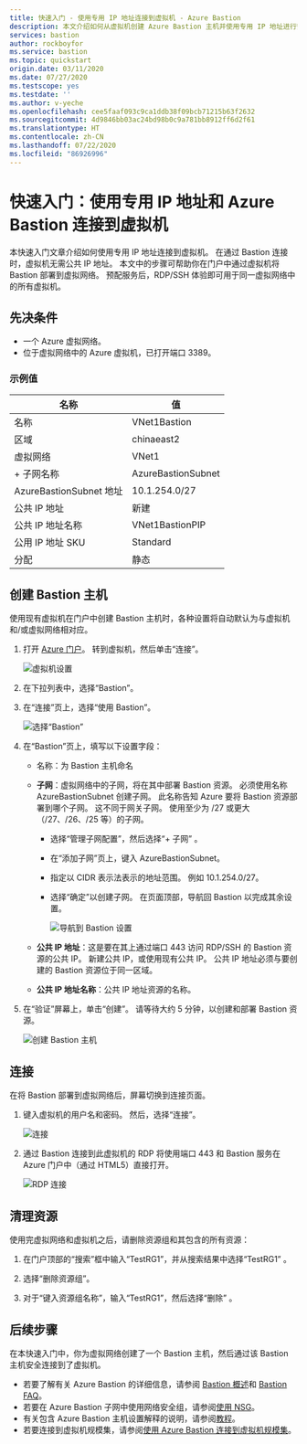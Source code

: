 ```yaml
---
title: 快速入门 - 使用专用 IP 地址连接到虚拟机 - Azure Bastion
description: 本文介绍如何从虚拟机创建 Azure Bastion 主机并使用专用 IP 地址进行安全连接。
services: bastion
author: rockboyfor
ms.service: bastion
ms.topic: quickstart
origin.date: 03/11/2020
ms.date: 07/27/2020
ms.testscope: yes
ms.testdate: ''
ms.author: v-yeche
ms.openlocfilehash: cee5faaf093c9ca1ddb38f09bcb71215b63f2632
ms.sourcegitcommit: 4d9846bb03ac24bd98b0c9a781bb8912ff6d2f61
ms.translationtype: HT
ms.contentlocale: zh-CN
ms.lasthandoff: 07/22/2020
ms.locfileid: "86926996"
---
```

<!--Verified Failed-->
<!--RELEASE BEFORE CONFIRMATION-->
# <a name="quickstart-connect-to-a-virtual-machine-using-a-private-ip-address-and-azure-bastion"></a>快速入门：使用专用 IP 地址和 Azure Bastion 连接到虚拟机

本快速入门文章介绍如何使用专用 IP 地址连接到虚拟机。 在通过 Bastion 连接时，虚拟机无需公共 IP 地址。 本文中的步骤可帮助你在门户中通过虚拟机将 Bastion 部署到虚拟网络。 预配服务后，RDP/SSH 体验即可用于同一虚拟网络中的所有虚拟机。

<a name="prereq"></a>
## <a name="prerequisites"></a>先决条件

* 一个 Azure 虚拟网络。
* 位于虚拟网络中的 Azure 虚拟机，已打开端口 3389。

### <a name="example-values"></a>示例值

|**名称** | **值** |
| --- | --- |
| 名称 |  VNet1Bastion |
| 区域 | chinaeast2 |
| 虚拟网络 |  VNet1 |
| + 子网名称 | AzureBastionSubnet |
| AzureBastionSubnet 地址 |  10.1.254.0/27 |
| 公共 IP 地址 |  新建 |
| 公共 IP 地址名称 | VNet1BastionPIP  |
| 公用 IP 地址 SKU |  Standard  |
| 分配  | 静态 |

<a name="createvmset"></a>
## <a name="create-a-bastion-host"></a>创建 Bastion 主机

使用现有虚拟机在门户中创建 Bastion 主机时，各种设置将自动默认为与虚拟机和/或虚拟网络相对应。

1. 打开 [Azure 门户](https://portal.azure.cn)。 转到虚拟机，然后单击“连接”。

    ![虚拟机设置](./media/quickstart-host-portal/vm-settings.png)
1. 在下拉列表中，选择“Bastion”。
1. 在“连接”页上，选择“使用 Bastion”。

    ![选择“Bastion”](./media/quickstart-host-portal/select-bastion.png)

1. 在“Bastion”页上，填写以下设置字段：

    * 名称：为 Bastion 主机命名
    * **子网**：虚拟网络中的子网，将在其中部署 Bastion 资源。 必须使用名称 AzureBastionSubnet 创建子网。 此名称告知 Azure 要将 Bastion 资源部署到哪个子网。 这不同于网关子网。 使用至少为 /27 或更大（/27、/26、/25 等）的子网。

        * 选择“管理子网配置”，然后选择“+ 子网” 。
        * 在“添加子网”页上，键入 AzureBastionSubnet。
        * 指定以 CIDR 表示法表示的地址范围。 例如 10.1.254.0/27。
        * 选择“确定”以创建子网。 在页面顶部，导航回 Bastion 以完成其余设置。

            ![导航到 Bastion 设置](./media/quickstart-host-portal/navigate-bastion.png)
            
    * **公共 IP 地址**：这是要在其上通过端口 443 访问 RDP/SSH 的 Bastion 资源的公共 IP。 新建公共 IP，或使用现有公共 IP。 公共 IP 地址必须与要创建的 Bastion 资源位于同一区域。
    * **公共 IP 地址名称**：公共 IP 地址资源的名称。
1. 在“验证”屏幕上，单击“创建”。 请等待大约 5 分钟，以创建和部署 Bastion 资源。

    ![创建 Bastion 主机](./media/quickstart-host-portal/bastion-settings.png)

<a name="connect"></a>
## <a name="connect"></a>连接

在将 Bastion 部署到虚拟网络后，屏幕切换到连接页面。

1. 键入虚拟机的用户名和密码。 然后，选择“连接”。

    ![连接](./media/quickstart-host-portal/connect.png)
1. 通过 Bastion 连接到此虚拟机的 RDP 将使用端口 443 和 Bastion 服务在 Azure 门户中（通过 HTML5）直接打开。

    ![RDP 连接](./media/quickstart-host-portal/443-rdp.png)

## <a name="clean-up-resources"></a>清理资源

使用完虚拟网络和虚拟机之后，请删除资源组和其包含的所有资源：

1. 在门户顶部的“搜索”框中输入“TestRG1”，并从搜索结果中选择“TestRG1” 。

2. 选择“删除资源组”。

3. 对于“键入资源组名称”，输入“TestRG1”，然后选择“删除” 。

## <a name="next-steps"></a>后续步骤

在本快速入门中，你为虚拟网络创建了一个 Bastion 主机，然后通过该 Bastion 主机安全连接到了虚拟机。

* 若要了解有关 Azure Bastion 的详细信息，请参阅 [Bastion 概述](bastion-overview.md)和 [Bastion FAQ](bastion-faq.md)。
* 若要在 Azure Bastion 子网中使用网络安全组，请参阅[使用 NSG](bastion-nsg.md)。
* 有关包含 Azure Bastion 主机设置解释的说明，请参阅[教程](bastion-create-host-portal.md)。
* 若要连接到虚拟机规模集，请参阅[使用 Azure Bastion 连接到虚拟机规模集](bastion-connect-vm-scale-set.md)。

<!-- Update_Description: new article about quickstart host portal -->
<!--NEW.date: 07/27/2020-->